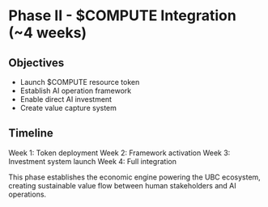 # Phase II - $COMPUTE Integration (~4 weeks)

## Objectives
- Launch $COMPUTE resource token
- Establish AI operation framework
- Enable direct AI investment
- Create value capture system

## Timeline
Week 1: Token deployment
Week 2: Framework activation
Week 3: Investment system launch
Week 4: Full integration

This phase establishes the economic engine powering the UBC ecosystem, creating sustainable value flow between human stakeholders and AI operations.
